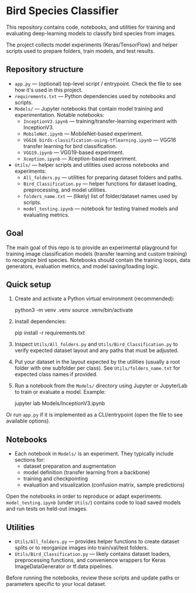 # Bird Species Classifier

This repository contains code, notebooks, and utilities for training and evaluating deep-learning models to classify bird species from images.

The project collects model experiments (Keras/TensorFlow) and helper scripts used to prepare folders, train models, and test results.

## Repository structure

- `app.py` — (optional) top-level script / entrypoint. Check the file to see how it's used in this project.
- `requirements.txt` — Python dependencies used by notebooks and scripts.
- `Models/` — Jupyter notebooks that contain model training and experimentation. Notable notebooks:
	- `InceptionV3.ipynb` — training/transfer-learning experiment with InceptionV3.
	- `MobileNet.ipynb` — MobileNet-based experiment.
	- `VGG16 birds-classification-using-tflearning.ipynb` — VGG16 transfer learning for bird classification.
	- `VGG19.ipynb` — VGG19-based experiment.
	- `Xception.ipynb` — Xception-based experiment.
- `Utils/` — helper scripts and utilities used across notebooks and experiments:
	- `All_folders.py` — utilities for preparing dataset folders and paths.
	- `Bird_Classification.py` — helper functions for dataset loading, preprocessing, and model utilities.
	- `folders_name.txt` — (likely) list of folder/dataset names used by scripts.
	- `model_testing.ipynb` — notebook for testing trained models and evaluating metrics.

## Goal

The main goal of this repo is to provide an experimental playground for training image classification models (transfer learning and custom training) to recognize bird species. Notebooks should contain the training loops, data generators, evaluation metrics, and model saving/loading logic.

## Quick setup

1. Create and activate a Python virtual environment (recommended):

	 python3 -m venv .venv
	 source .venv/bin/activate

2. Install dependencies:

	 pip install -r requirements.txt

3. Inspect `Utils/All_folders.py` and `Utils/Bird_Classification.py` to verify expected dataset layout and any paths that must be adjusted.

4. Put your dataset in the layout expected by the utilities (usually a root folder with one subfolder per class). See `Utils/folders_name.txt` for expected class names if provided.

5. Run a notebook from the `Models/` directory using Jupyter or JupyterLab to train or evaluate a model. Example:

	 jupyter lab Models/InceptionV3.ipynb

Or run `app.py` if it is implemented as a CLI/entrypoint (open the file to see available options).

## Notebooks

- Each notebook in `Models/` is an experiment. They typically include sections for:
	- dataset preparation and augmentation
	- model definition (transfer learning from a backbone)
	- training and checkpointing
	- evaluation and visualization (confusion matrix, sample predictions)

Open the notebooks in order to reproduce or adapt experiments. `model_testing.ipynb` (under `Utils/`) contains code to load saved models and run tests on held-out images.

## Utilities

- `Utils/All_folders.py` — provides helper functions to create dataset splits or to reorganize images into train/val/test folders.
- `Utils/Bird_Classification.py` — likely contains dataset loaders, preprocessing functions, and convenience wrappers for Keras ImageDataGenerator or tf.data pipelines.

Before running the notebooks, review these scripts and update paths or parameters specific to your local dataset.